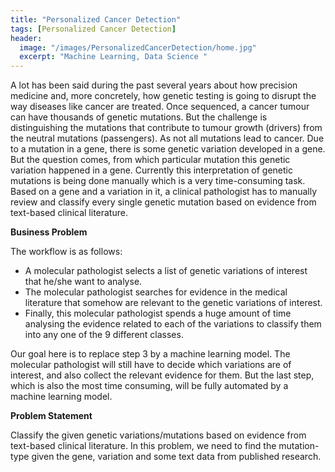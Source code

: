 ```yaml
---
title: "Personalized Cancer Detection"
tags: [Personalized Cancer Detection]
header:
  image: "/images/PersonalizedCancerDetection/home.jpg"
  excerpt: "Machine Learning, Data Science "
---
```


A lot has been said during the past several years about how precision medicine
and, more concretely, how genetic testing is going to disrupt the way diseases
like cancer are treated. Once sequenced, a cancer tumour can have thousands of
genetic mutations. But the challenge is distinguishing the mutations that
contribute to tumour growth (drivers) from the neutral mutations (passengers).
As not all mutations lead to cancer. Due to a mutation in a gene, there is some
genetic variation developed in a gene. But the question comes, from which
particular mutation this genetic variation happened in a gene. Currently this
interpretation of genetic mutations is being done manually which is a very
time-consuming task. Based on a gene and a variation in it, a clinical
pathologist has to manually review and classify every single genetic mutation
based on evidence from text-based clinical literature.

**Business Problem**

The workflow is as follows:
* A molecular pathologist selects a list of genetic variations of interest that
he/she want to analyse.
* The molecular pathologist searches for evidence in the medical literature that
somehow are relevant to the genetic variations of interest.
* Finally, this molecular pathologist spends a huge amount of time analysing the
evidence related to each of the variations to classify them into any one of the
9 different classes.

Our goal here is to replace step 3 by a machine learning model. The molecular
pathologist will still have to decide which variations are of interest, and also
collect the relevant evidence for them. But the last step, which is also the most
time consuming, will be fully automated by a machine learning model.

**Problem Statement**

Classify the given genetic variations/mutations based on evidence from text-based
clinical literature. In this problem, we need to find the mutation-type given
the gene, variation and some text data from published research.
